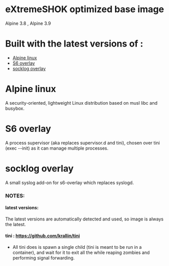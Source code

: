 # eXtremeSHOK optimized base image

Alpine 3.8 , Alpine 3.9

# Built with the latest versions of :
+ [Alpine linux](https://alpinelinux.org/)
+ [S6 overlay](https://github.com/just-containers/s6-overlay)
+ [socklog overlay](https://github.com/just-containers/socklog-overlay)

# Alpine linux
A security-oriented, lightweight Linux distribution based on musl libc and busybox.

# S6 overlay
A process supervisor (aka replaces supervisor.d and tini), chosen over tini (exec --init) as it can manage multiple processes.

# socklog overlay
A small syslog add-on for s6-overlay which replaces syslogd.

### NOTES:

#### latest versions:
The latest versions are automatically detected and used, so image is always the latest.

#### tini : https://github.com/krallin/tini
+ All tini does is spawn a single child (tini is meant to be run in a container), and wait for it to exit all the while reaping zombies and performing signal forwarding.
